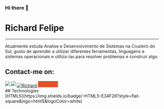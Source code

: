 ### Hi there 👋


# Richard Felipe <br>
<hr>

Atualmente estuda Analise e Desenvolvimento de Sistemas na Cruzeiro do Sul, gosto de aprender a utilizar diferentes ferramentas, linguagens e sistemas operacionais e utiliza-las para resolver problemas e construir algo. 


## Contact-me on:<br>

<a target="_blank" href="https://www.linkedin.com/in/richard-felipe-da-silva-oliveira-1ab55a135/">
 <img align="left" src="https://img.icons8.com/fluent/48/000000/linkedin.png"/>
</a>
<a target="_blank" href="https://api.whatsapp.com/send?phone=5511946348130">
 <img align="left" " src="https://img.icons8.com/fluent/48/000000/whatsapp.png"/>
</a>

<a target="_blank" href="mailto:richardfelipe.rfo@gmail.com">
  <img alt="Richard" src="https://img.icons8.com/fluent/48/000000/gmail--v2.png"/>
</a>

<svg xmlns="http://www.w3.org/2000/svg" xmlns:xlink="http://www.w3.org/1999/xlink" width="65" height="20" role="img" aria-label="HTML5">
 <title>HTML5</title>
 <g shape-rendering="crispEdges">
  <rect width="0" height="20" fill="#555"/><rect x="0" width="65" height="20" fill="#e34f26"/>
 </g>
 <br>
## Technologies <br>
 [HTML5](https://img.shields.io/badge/-HTML5-E34F26?style=flat-square&logo=html5&logoColor=white)



